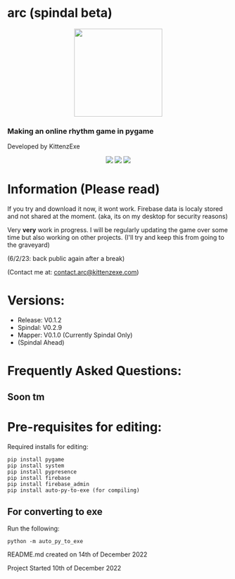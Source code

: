 # arc (spindal beta)
<p align="center">
  <img src="https://user-images.githubusercontent.com/67358250/209694789-06e0070a-8083-4e2a-8cf7-88f75aa2563b.png" width="200">
</p>

### Making an online rhythm game in pygame
Developed by KittenzExe

<p align="center">
  <img src="https://wakatime.com/badge/user/5fe734af-2708-4102-825d-758345a89313/project/981a17c5-5595-4b28-9196-213220b7182a.svg">
  <img src="https://img.shields.io/github/commit-activity/w/kittenzexe/arc">
  <img src="https://img.shields.io/github/license/kittenzexe/arc">
</p>

# Information (Please read)
If you try and download it now, it wont work. Firebase data is localy stored and not shared at the moment. (aka, its on my desktop for security reasons)

Very **very** work in progress. I will be regularly updating the game over some time but also working on other projects. (I'll try and keep this from going to the graveyard)

(6/2/23: back public again after a break)

(Contact me at: contact.arc@kittenzexe.com)

# Versions:
- Release: V0.1.2
- Spindal: V0.2.9
- Mapper: V0.1.0 (Currently Spindal Only)
- (Spindal Ahead)

# Frequently Asked Questions:
## Soon tm

# Pre-requisites for editing:
Required installs for editing:
```
pip install pygame
pip install system
pip install pypresence
pip install firebase
pip install firebase_admin
pip install auto-py-to-exe (for compiling)
```

## For converting to exe
Run the following:
```
python -m auto_py_to_exe
```

README.md created on 14th of December 2022

Project Started 10th of December 2022
